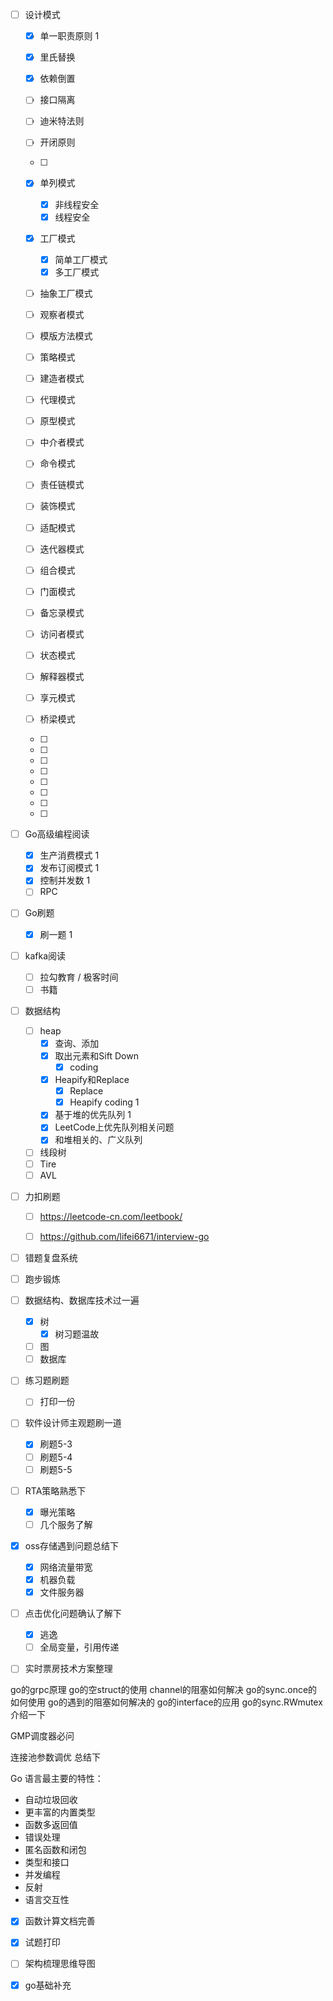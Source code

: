 - [ ] 设计模式

  - [x] 单一职责原则 1
  - [x] 里氏替换 
  - [x] 依赖倒置
  - [ ] 接口隔离
  - [ ] 迪米特法则
  - [ ] 开闭原则 
  - [ ] 
  - [x] 单列模式
    - [x] 非线程安全
    - [x] 线程安全
  - [x] 工厂模式
    - [x] 简单工厂模式
    - [x] 多工厂模式
  - [ ] 抽象工厂模式
  - [ ] 观察者模式
  - [ ] 模版方法模式
  - [ ] 策略模式
  - [ ] 建造者模式
  - [ ] 代理模式
  - [ ] 原型模式
  - [ ] 中介者模式
  - [ ] 命令模式
  - [ ] 责任链模式
  - [ ] 装饰模式
  - [ ] 适配模式 
  - [ ] 迭代器模式
  - [ ]  组合模式
  - [ ]  门面模式 
  - [ ] 备忘录模式 
  - [ ] 访问者模式 
  - [ ] 状态模式 
  - [ ] 解释器模式 
  - [ ] 享元模式
  - [ ]  桥梁模式
  - [ ] 

  - [ ] 

  - [ ] 
  - [ ] 
  - [ ] 

  - [ ] 
  - [ ] 
  - [ ] 

- [ ] Go高级编程阅读  
  - [x] 生产消费模式 1
  - [x] 发布订阅模式 1
  - [x] 控制并发数 1
  - [ ] RPC
  
- [ ] Go刷题
  
  - [x] 刷一题 1
  
- [ ] kafka阅读
  - [ ] 拉勾教育 / 极客时间
  - [ ] 书籍
  
- [ ] 数据结构
  - [ ] heap
    - [x] 查询、添加
    - [x] 取出元素和Sift Down   
      - [x] coding
    - [x] Heapify和Replace
      - [x] Replace
      - [x] Heapify coding 1
    - [x] 基于堆的优先队列 1
    - [x] LeetCode上优先队列相关问题
    - [x] 和堆相关的、广义队列
  - [ ] 线段树
  - [ ] Tire
  - [ ] AVL
  
- [ ] 力扣刷题
  - [ ] https://leetcode-cn.com/leetbook/
  - [ ] https://github.com/lifei6671/interview-go



- [ ] 错题复盘系统
- [ ] 跑步锻炼
- [ ] 数据结构、数据库技术过一遍 
  - [x] 树
    - [x] 树习题温故
  - [ ] 图
  - [ ] 数据库
- [ ] 练习题刷题
  - [ ] 打印一份
- [ ] 软件设计师主观题刷一道
  - [x] 刷题5-3
  - [ ] 刷题5-4
  - [ ] 刷题5-5
- [ ] RTA策略熟悉下
  - [x] 曝光策略
  - [ ] 几个服务了解
- [x] oss存储遇到问题总结下
  - [x] 网络流量带宽
  - [x] 机器负载
  - [x] 文件服务器
- [ ] 点击优化问题确认了解下
  - [x] 逃逸
  - [ ] 全局变量，引用传递
- [ ] 实时票房技术方案整理



go的grpc原理
go的空struct的使用
channel的阻塞如何解决
go的sync.once的如何使用
go的遇到的阻塞如何解决的
go的interface的应用
go的sync.RWmutex介绍一下

GMP调度器必问

连接池参数调优 总结下

Go 语言最主要的特性：

- 自动垃圾回收
- 更丰富的内置类型
- 函数多返回值
- 错误处理
- 匿名函数和闭包
- 类型和接口
- 并发编程
- 反射
- 语言交互性







- [x] 函数计算文档完善
- [x] 试题打印
- [ ] 架构梳理思维导图
- [x] go基础补充





































